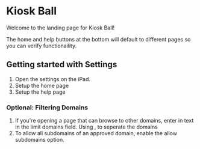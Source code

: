 # Kiosk Ball

Welcome to the landing page for Kiosk Ball!

The home and help buttons at the bottom will default to different pages so you can verify functionaility.


## Getting started with Settings

1. Open the settings on the iPad.
2. Setup the home page
3. Setup the help page

### Optional: Filtering Domains
1. If you're opening a page that can browse to other domains, enter in text in the limit domains field. Using , to seperate the domains
2. To allow all subdomains of an approved domain, enable the allow subdomains option.
